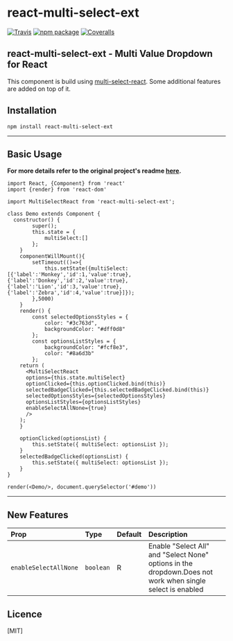 # react-multi-select-ext

[![Travis][build-badge]][build]
[![npm package][npm-badge]][npm]
[![Coveralls][coveralls-badge]][coveralls]

## react-multi-select-ext -  Multi Value Dropdown for React

This component is build using [multi-select-react](https://github.com/ganesh-91/multi-select-react). Some additional features are added on top of it.

## Installation
```
npm install react-multi-select-ext
```
----
## Basic Usage

**For more details refer to the original project's readme [here](https://github.com/ganesh-91/multi-select-react/blob/master/README.md).**

```
import React, {Component} from 'react'
import {render} from 'react-dom'

import MultiSelectReact from 'react-multi-select-ext';

class Demo extends Component {
  constructor() {
        super();
        this.state = {
            multiSelect:[]
        };
    }
    componentWillMount(){
        setTimeout(()=>{
            this.setState({multiSelect: [{'label':'Monkey','id':1,'value':true},{'label':'Donkey','id':2,'value':true},{'label':'Lion','id':3,'value':true},{'label':'Zebra','id':4,'value':true}]});
        },5000)
    }
    render() {
        const selectedOptionsStyles = {
            color: "#3c763d",
            backgroundColor: "#dff0d8"
        };
        const optionsListStyles = {
            backgroundColor: "#fcf8e3",
            color: "#8a6d3b"
        };
    return (
      <MultiSelectReact 
      options={this.state.multiSelect}
      optionClicked={this.optionClicked.bind(this)}
      selectedBadgeClicked={this.selectedBadgeClicked.bind(this)}
      selectedOptionsStyles={selectedOptionsStyles}
      optionsListStyles={optionsListStyles} 
      enableSelectAllNone={true}
      />
    );
    }

    optionClicked(optionsList) {
        this.setState({ multiSelect: optionsList });
    }
    selectedBadgeClicked(optionsList) {
        this.setState({ multiSelect: optionsList });
    }
}

render(<Demo/>, document.querySelector('#demo'))

```

----
## New Features

| Prop  | Type  | Default | Description |
|:--------- | :---- | :----   |:----  |
| `enableSelectAllNone` | `boolean` | R | Enable "Select All" and "Select None" options in the dropdown.Does not work when single select is enabled

[build-badge]: https://travis-ci.org/lemorian/react-multi-select-ext.svg?branch=master
[build]: https://travis-ci.org/lemorian/react-multi-select-ext

[npm-badge]: https://img.shields.io/npm/v/npm-package.png?style=flat-square
[npm]: https://www.npmjs.com/package/react-multi-select-ext

[coveralls-badge]: https://img.shields.io/coveralls/user/repo/master.png?style=flat-square
[coveralls]: https://coveralls.io/github/user/repo

## Licence

[MIT]
